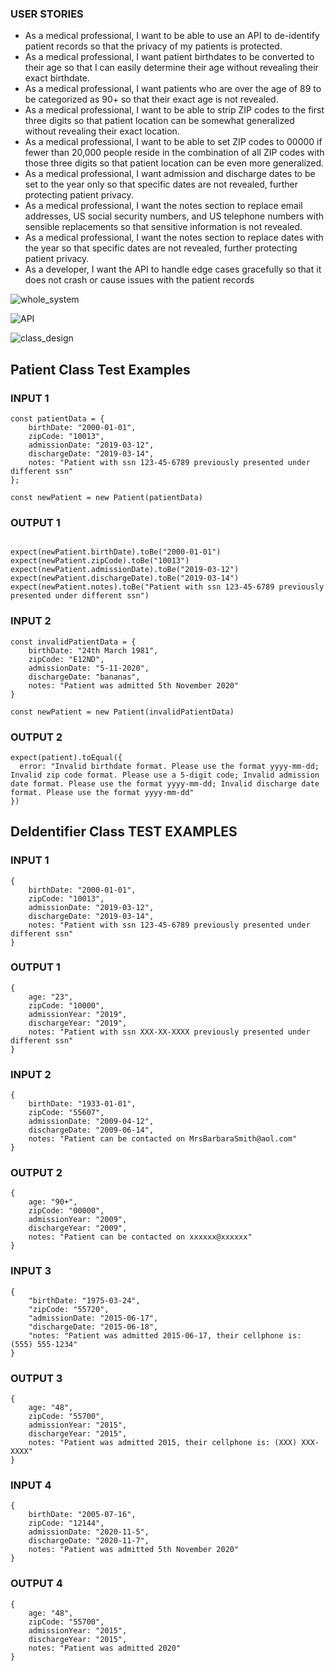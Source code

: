 ### USER STORIES
- As a medical professional, I want to be able to use an API to de-identify patient records so that the privacy of my patients is protected.
- As a medical professional, I want patient birthdates to be converted to their age so that I can easily determine their age without revealing their exact birthdate.
- As a medical professional, I want patients who are over the age of 89 to be categorized as 90+ so that their exact age is not revealed.
- As a medical professional, I want to be able to strip ZIP codes to the first three digits so that patient location can be somewhat generalized without revealing their exact location.
- As a medical professional, I want to be able to set ZIP codes to 00000 if fewer than 20,000 people reside in the combination of all ZIP codes with those three digits so that patient location can be even more generalized.
- As a medical professional, I want admission and discharge dates to be set to the year only so that specific dates are not revealed, further protecting patient privacy.
- As a medical professional, I want the notes section to replace email addresses, US social security numbers, and US telephone numbers with sensible replacements so that sensitive information is not revealed.
- As a medical professional, I want the notes section to replace dates with the year so that specific dates are not revealed, further protecting patient privacy.
- As a developer, I want the API to handle edge cases gracefully so that it does not crash or cause issues with the patient records


![whole_system](safeHarbor_design.png)

![API](APIDesign.png)

![class_design](classDesign.png)



## Patient Class Test Examples


### INPUT 1

```
const patientData = {
    birthDate: "2000-01-01",
    zipCode: "10013",
    admissionDate: "2019-03-12",
    dischargeDate: "2019-03-14",
    notes: "Patient with ssn 123-45-6789 previously presented under different ssn"
};

const newPatient = new Patient(patientData)

```


### OUTPUT 1
```

expect(newPatient.birthDate).toBe("2000-01-01")
expect(newPatient.zipCode).toBe("10013")
expect(newPatient.admissionDate).toBe("2019-03-12")
expect(newPatient.dischargeDate).toBe("2019-03-14")
expect(newPatient.notes).toBe("Patient with ssn 123-45-6789 previously presented under different ssn")
```



### INPUT 2
```
const invalidPatientData = {
    birthDate: "24th March 1981",
    zipCode: "E12ND",
    admissionDate: "5-11-2020",
    dischargeDate: "bananas",
    notes: "Patient was admitted 5th November 2020"
}

const newPatient = new Patient(invalidPatientData)

```
### OUTPUT 2

```
expect(patient).toEqual({
  error: "Invalid birthdate format. Please use the format yyyy-mm-dd; Invalid zip code format. Please use a 5-digit code; Invalid admission date format. Please use the format yyyy-mm-dd; Invalid discharge date format. Please use the format yyyy-mm-dd"
})
```



## DeIdentifier Class TEST EXAMPLES

### INPUT 1
```
{
    birthDate: "2000-01-01",
    zipCode: "10013",
    admissionDate: "2019-03-12",
    dischargeDate: "2019-03-14",
    notes: "Patient with ssn 123-45-6789 previously presented under different ssn"
}
```

### OUTPUT 1

```
{
    age: "23",
    zipCode: "10000",
    admissionYear: "2019",
    dischargeYear: "2019",
    notes: "Patient with ssn XXX-XX-XXXX previously presented under different ssn"
}
```

### INPUT 2
```
{
    birthDate: "1933-01-01",
    zipCode: "55607",
    admissionDate: "2009-04-12",
    dischargeDate: "2009-06-14",
    notes: "Patient can be contacted on MrsBarbaraSmith@aol.com"
}
```

### OUTPUT 2

```
{
    age: "90+",
    zipCode: "00000", 
    admissionYear: "2009",
    dischargeYear: "2009",
    notes: "Patient can be contacted on xxxxxx@xxxxxx"
}
```


### INPUT 3
```
{
    "birthDate: "1975-03-24",
    "zipCode: "55720",
    "admissionDate: "2015-06-17",
    "dischargeDate: "2015-06-18",
    "notes: "Patient was admitted 2015-06-17, their cellphone is: (555) 555-1234"
}
```

### OUTPUT 3

```
{
    age: "48",
    zipCode: "55700", 
    admissionYear: "2015",
    dischargeYear: "2015",
    notes: "Patient was admitted 2015, their cellphone is: (XXX) XXX-XXXX"
}
```

### INPUT 4
```
{
    birthDate: "2005-07-16",
    zipCode: "12144",
    admissionDate: "2020-11-5",
    dischargeDate: "2020-11-7",
    notes: "Patient was admitted 5th November 2020"
}
```

### OUTPUT 4

```
{
    age: "48",
    zipCode: "55700", 
    admissionYear: "2015",
    dischargeYear: "2015",
    notes: "Patient was admitted 2020"
}
```



